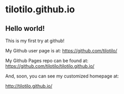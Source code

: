 tilotilo.github.io
==================

## Hello world!

This is my first try at github!

My Github user page is at: 
https://github.com/tilotilo/

My Github Pages repo can be found at:  
https://github.com/tilotilo/tilotilo.github.io/

And, soon, you can see my customized homepage at:

http://tilotilo.github.io/
